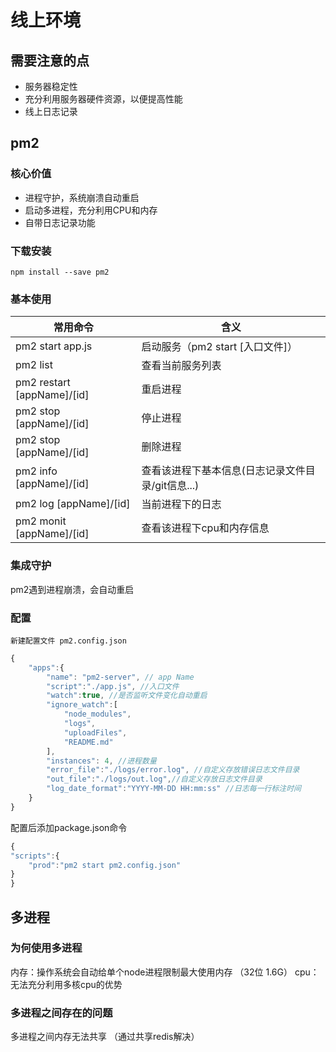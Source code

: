 # 线上环境

## 需要注意的点

- 服务器稳定性
- 充分利用服务器硬件资源，以便提高性能
- 线上日志记录

## pm2

### 核心价值

- 进程守护，系统崩溃自动重启
- 启动多进程，充分利用CPU和内存
- 自带日志记录功能

### 下载安装

`npm install --save pm2`

### 基本使用

常用命令  |	含义
---|---
pm2 start app.js | 启动服务（pm2 start [入口文件]）
pm2 list | 查看当前服务列表
pm2 restart [appName]/[id] | 重启进程
pm2 stop [appName]/[id] | 停止进程
pm2 stop [appName]/[id] | 删除进程
pm2 info [appName]/[id] | 查看该进程下基本信息(日志记录文件目录/git信息...)
pm2 log [appName]/[id] | 当前进程下的日志
pm2 monit  [appName]/[id] | 查看该进程下cpu和内存信息

### 集成守护

pm2遇到进程崩溃，会自动重启

### 配置

`新建配置文件 pm2.config.json`
```js
{
    "apps":{
        "name": "pm2-server", // app Name
        "script":"./app.js", //入口文件
        "watch":true, //是否监听文件变化自动重启
        "ignore_watch":[
            "node_modules",
            "logs",
            "uploadFiles",
            "README.md"
        ],
        "instances": 4, //进程数量
        "error_file":"./logs/error.log", //自定义存放错误日志文件目录
        "out_file":"./logs/out.log",//自定义存放日志文件目录
        "log_date_format":"YYYY-MM-DD HH:mm:ss" //日志每一行标注时间
    }
}
```
配置后添加package.json命令

```js
{
"scripts":{
    "prod":"pm2 start pm2.config.json"
}
}

```

## 多进程

### 为何使用多进程

内存：操作系统会自动给单个node进程限制最大使用内存 （32位 1.6G）
cpu：无法充分利用多核cpu的优势

### 多进程之间存在的问题

多进程之间内存无法共享 （通过共享redis解决）